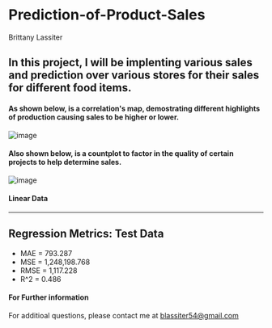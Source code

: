 # Prediction-of-Product-Sales

Brittany Lassiter

## In this project, I will be implenting various sales and prediction over various stores for their sales for different food items. 

  #### As shown below, is a correlation's map, demostrating different highlights of production causing sales to be higher or lower. 
![image](https://github.com/brittanymlassiter/Prediction-of-Product-Sales/assets/141593737/24b05895-46db-4c7d-8b2a-2aed63ba071c)



#### Also shown below, is a countplot to factor in the quality of certain projects to help determine sales. 
![image](https://github.com/brittanymlassiter/Prediction-of-Product-Sales/assets/141593737/c14b9c3c-ec6f-435d-a50f-417870476553)


#### Linear Data
------------------------------------------------------------
Regression Metrics: Test Data
------------------------------------------------------------
- MAE = 793.287
- MSE = 1,248,198.768
- RMSE = 1,117.228
- R^2 = 0.486

#### For Further information
For additioal questions, please contact me at blassiter54@gmail.com
